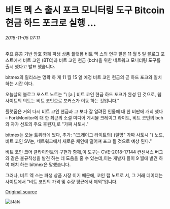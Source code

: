 # 비트 멕 스 출시 포크 모니터링 도구 Bitcoin 현금 하드 포크로 실행 ...

###### 2018-11-05 07:11

주요 홍콩 기반 암호 화폐 파생 상품 플랫폼 비트 멕 스의 연구 팔은 11 월 5 일 블로그 포스트에서 비트 코인 (BTC)과 비트 코인 현금 (bch)을 위한 네트워크 모니터링 도구를 출시 했다고 발표 했습니다.

bitmex의 릴리스는 명확 하 게 11 월 15 일 예정 비트 코인 현금의 곧 하드 포크와 일치 하는 시간 이다.

오늘날의 블로그 포스트 노트는 "\ [a \] 비트 코인 현금 하드 포크가 완성 된 것으로, 웹사이트의 의도는 비트 코인으로 포커스가 이동 하는 것입니다."

플랫폼은 거의 다시 비트 코인 현금과 그 보다 잘 알려진 인물에 대 한 비판에 개최 했다 – ForkMonitor에 대 한 최근의 소셜 미디어 게시물 크레이그 라이트, 비트 코인의 bch와 자가 선포의 주요 후원자,로 "가짜 사토시."

bitmex는 오늘 트위터에 썼다, 추가: "(크레이그 라이트의) (일명" 가짜 사토시 ") 노드, 비트 코인 SV는, 네트워크에서 새로운 체인에 떨어져 포크 될 것으로 예상 된다."

비트 코인 코어 클라이언트의 구현과 함께,이 도구는 CVE-2018-17144 컨센서스 버그와 같은 불규칙성을 발견 하는 데 도움을 줄 수 있는데,이는 개발자 들이 9 월에 발견 하 여 패치 하는 bitmex은 말했습니다.

그러나, 비트 멕 스는 파생 상품 시장 이기 때문에, 코인 캡 노트로 서, 그 거래 데이터는 사이트에서 "비트 코인의 가격 및 수량 평균에서 제외"입니다.

[Original source](https://cointelegraph.com/news/bitmex-releases-fork-monitoring-tool-in-run-up-to-bitcoin-cash-hard-fork)

![stats](https://c.statcounter.com/11760860/0/a89fa40b/1/ "stats")